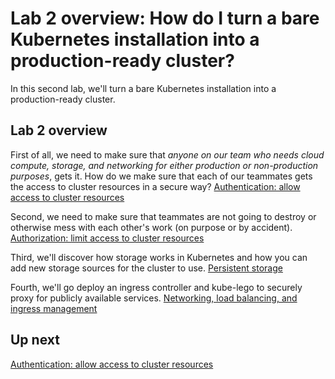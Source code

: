 # Lab 2 overview: How do I turn a bare Kubernetes installation into a production-ready cluster?

In this second lab, we'll turn a bare Kubernetes installation into a production-ready cluster.

## Lab 2 overview

First of all, we need to make sure that *anyone on our team who needs cloud compute, storage, and networking for either production or non-production purposes*, gets it. How do we make sure that each of our teammates gets the access to cluster resources in a secure way? [Authentication: allow access to cluster resources](/labs/lab2/authentication.md)

Second, we need to make sure that teammates are not going to destroy or otherwise mess with each other's work (on purpose or by accident). [Authorization: limit access to cluster resources](/labs/lab2/)

Third, we'll discover how storage works in Kubernetes and how you can add new storage sources for the cluster to use. [Persistent storage](/labs/lab2/)

Fourth, we'll go deploy an ingress controller and kube-lego to securely proxy for publicly available services. [Networking, load balancing, and ingress management](/labs/lab2/)

## Up next

[Authentication: allow access to cluster resources](/labs/lab2/authentication.md)
